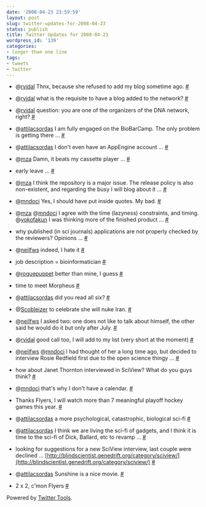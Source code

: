 ```yaml
---
date: '2008-04-23 23:59:59'
layout: post
slug: twitter-updates-for-2008-04-23
status: publish
title: Twitter Updates for 2008-04-23
wordpress_id: '139'
categories:
- longer than one line
tags:
- tweets
- twitter
---
```



	
  * @[rvidal](http://twitter.com/rvidal) Thnx, because she refused to add my blog sometime ago. [#](http://twitter.com/nuin/statuses/795496596)

	
  * @[rvidal](http://twitter.com/rvidal) what is the requisite to have a blog added to the network? [#](http://twitter.com/nuin/statuses/795479048)

	
  * @[rvidal](http://twitter.com/rvidal) question: you are one of the organizers of the DNA network, right? [#](http://twitter.com/nuin/statuses/795456865)

	
  * @[attilacsordas](http://twitter.com/attilacsordas) I am fully engaged on the BioBarCamp. The only problem is getting there ... [#](http://twitter.com/nuin/statuses/795456346)

	
  * @[attilacsordas](http://twitter.com/attilacsordas) I don't even have an AppEngine account ... [#](http://twitter.com/nuin/statuses/795451794)

	
  * @[mza](http://twitter.com/mza) Damn, it beats my cassette player ... [#](http://twitter.com/nuin/statuses/795448825)

	
  * early leave ... [#](http://twitter.com/nuin/statuses/795408410)

	
  * @[mza](http://twitter.com/mza) I think the repository is a major issue. The release policy is also non-existent, and regarding the busy I will blog about it ... [#](http://twitter.com/nuin/statuses/795404493)

	
  * @[mndoci](http://twitter.com/mndoci) Yes, I should have put inside quotes. My bad. [#](http://twitter.com/nuin/statuses/795395026)

	
  * @[mza](http://twitter.com/mza) @[mndoci](http://twitter.com/mndoci) I agree with the time (lazyness) constraints, and timing. @[yokofakun](http://twitter.com/yokofakun) I was thinking more of the finished product ... [#](http://twitter.com/nuin/statuses/795378116)

	
  * why published (in sci journals) applications are not properly checked by the reviewers? Opinions ... [#](http://twitter.com/nuin/statuses/795364138)

	
  * @[neilfws](http://twitter.com/neilfws) indeed, I hate it [#](http://twitter.com/nuin/statuses/795187828)

	
  * job description = bioinformatician [#](http://twitter.com/nuin/statuses/795154295)

	
  * @[roguepuppet](http://twitter.com/roguepuppet) better than mine, I guess [#](http://twitter.com/nuin/statuses/795150524)

	
  * time to meet Morpheus [#](http://twitter.com/nuin/statuses/794816738)

	
  * @[attilacsordas](http://twitter.com/attilacsordas) did you read all six? [#](http://twitter.com/nuin/statuses/794808549)

	
  * @[Scobleizer](http://twitter.com/Scobleizer) to celebrate she will nuke Iran. [#](http://twitter.com/nuin/statuses/794807411)

	
  * @[neilfws](http://twitter.com/neilfws) I asked two: one does not like to talk about himself, the other said he would do it but only after July. [#](http://twitter.com/nuin/statuses/794803989)

	
  * @[rvidal](http://twitter.com/rvidal) good call too, I will add to my list (very short at the moment) [#](http://twitter.com/nuin/statuses/794797404)

	
  * @[neilfws](http://twitter.com/neilfws) @[mndoci](http://twitter.com/mndoci) I had thought of her a long time ago, but decided to interview Rosie Redfield first due to the open science thingy ... [#](http://twitter.com/nuin/statuses/794793964)

	
  * how about Janet Thornton interviewed in SciView? What do you guys think? [#](http://twitter.com/nuin/statuses/794791750)

	
  * @[mndoci](http://twitter.com/mndoci) that's why I don't have a calendar. [#](http://twitter.com/nuin/statuses/794790816)

	
  * Thanks Flyers, I will watch more than 7 meaningful playoff hockey games this year. [#](http://twitter.com/nuin/statuses/794785793)

	
  * @[attilacsordas](http://twitter.com/attilacsordas) a more psychological, catastrophic, biological sci-fi [#](http://twitter.com/nuin/statuses/794785462)

	
  * @[attilacsordas](http://twitter.com/attilacsordas) I think we are living the sci-fi of gadgets, and I think it is time to the sci-fi of Dick, Ballard, etc to revamp ... [#](http://twitter.com/nuin/statuses/794785155)

	
  * looking for suggestions for a new SciView interview, last couple were declined ... [http://blindscientist.genedrift.org/category/sciview/](http://blindscientist.genedrift.org/category/sciview/) [#](http://twitter.com/nuin/statuses/794738655)

	
  * @[attilacsordas](http://twitter.com/attilacsordas) Sunshine is a nice movie. [#](http://twitter.com/nuin/statuses/794737794)

	
  * 2 x 2, c'mon Flyers [#](http://twitter.com/nuin/statuses/794723793)




Powered by [Twitter Tools](http://alexking.org/projects/wordpress).
